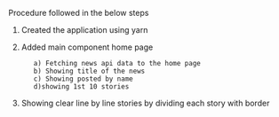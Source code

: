 Procedure followed in the below steps

1. Created the application using yarn
2. Added main component home page

          a) Fetching news api data to the home page
          b) Showing title of the news 
          c) Showing posted by name
          d)showing 1st 10 stories
          
3. Showing clear line by line stories by dividing each story with border

